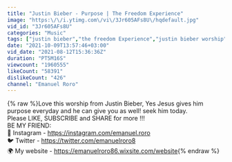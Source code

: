 ```yaml
---
title: "Justin Bieber - Purpose | The Freedom Experience"
image: "https:\/\/i.ytimg.com\/vi\/3Jr605AFs8U\/hqdefault.jpg"
vid_id: "3Jr605AFs8U"
categories: "Music"
tags: ["justin bieber","the freedom Experience","justin bieber worship"]
date: "2021-10-09T13:57:46+03:00"
vid_date: "2021-08-12T15:36:36Z"
duration: "PT5M16S"
viewcount: "1960555"
likeCount: "58391"
dislikeCount: "426"
channel: "Emanuel Roro"
---
```

{% raw %}Love this worship from Justin Bieber, Yes Jesus gives him purpose everyday and he can give you as well! seek him today.<br />Please LIKE, SUBSCRIBE and SHARE for more !!!<br />BE MY FRIEND:<br />📸 Instagram - <a rel="nofollow" target="blank" href="https://instagram.com/emanuel.roro">https://instagram.com/emanuel.roro</a><br />🐦 Twitter - <a rel="nofollow" target="blank" href="https://twitter.com/emanuelroro8">https://twitter.com/emanuelroro8</a><br />🌍 My website - <a rel="nofollow" target="blank" href="https://emanuelroro86.wixsite.com/website">https://emanuelroro86.wixsite.com/website</a>{% endraw %}
